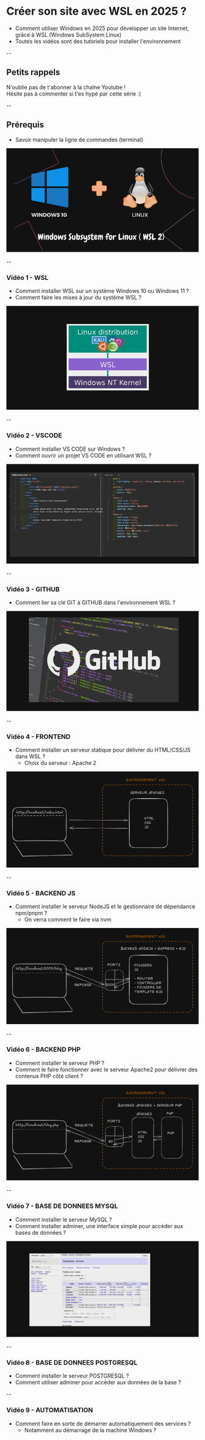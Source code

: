 # Créer son site avec WSL en 2025 ?

- Comment utiliser Windows en 2025 pour développer un site Internet, grâce à WSL (Windows SubSystem Linux)
- Toutes les vidéos sont des tutoriels pour installer l'environnement

--

## Petits rappels

N'oublie pas de t'abonner à la chaîne Youtube !  
Hésite pas à commenter si t'es hypé par cette série :)

--

## Prérequis

- Savoir manipuler la ligne de commandes (terminal)

![schema1](./images/image0.png)

--

### Vidéo 1 - WSL

- Comment installer WSL sur un système Windows 10 ou Windows 11 ?
- Comment faire les mises à jour du système WSL ?

![schema1](./images/image1.png)

--

### Vidéo 2 - VSCODE

- Comment installer VS CODE sur Windows ?
- Comment ouvrir un projet VS CODE en utilisant WSL ?

![schema1](./images/image2.png)

--

### Vidéo 3 - GITHUB

- Comment lier sa clé GIT à GITHUB dans l'environnement WSL ?

![schema1](./images/image3.png)

--

### Vidéo 4 - FRONTEND

- Comment installer un serveur statique pour délivrer du HTML/CSS/JS dans WSL ?
  - Choix du serveur : Apache 2

![schema1](./images/image4.png)

--

### Vidéo 5 - BACKEND JS

- Comment installer le serveur NodeJS et le gestionnaire de dépendance npm/pnpm ?
  - On verra comment le faire via nvm

![schema1](./images/image5.png)

--

### Vidéo 6 - BACKEND PHP

- Comment installer le serveur PHP ?
- Comment le faire fonctionner avec le serveur Apache2 pour délivrer des contenus PHP côté client ?

![schema1](./images/image6.png)

--

### Vidéo 7 - BASE DE DONNEES MYSQL

- Comment installer le serveur MySQL ?
- Comment installer adminer, une interface simple pour accéder aux bases de données ?

![schema1](./images/image7.png)

--

### Vidéo 8 - BASE DE DONNEES POSTGRESQL

- Comment installer le serveur POSTGRESQL ?
- Comment utiliser adminer pour accéder aux données de la base ?

--

### Vidéo 9 - AUTOMATISATION

- Comment faire en sorte de démarrer automatiquement des services ?
  - Notamment au démarrage de la machine Windows ?
